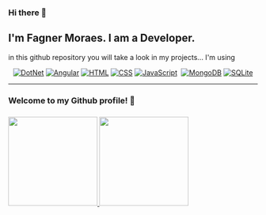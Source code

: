 ### Hi there 👋
## I'm Fagner Moraes. I am a Developer.
in this github repository you will take a look in my projects...
I'm using
<p align="center">
    <a href="#"><img alt="DotNet" src="https://img.shields.io/badge/.NET-5C2D91?style=for-the-badge&logo=.net&logoColor=white"></a>
    <a href="#"><img alt="Angular" src="https://img.shields.io/badge/Angular-DD0031?style=for-the-badge&logo=angular&logoColor=white"></a>
    <a href="#"><img alt="HTML" src="https://img.shields.io/badge/HTML-239120?style=for-the-badge&logo=html5&logoColor=white"></a>
    <a href="#"><img alt="CSS" src="https://img.shields.io/badge/CSS-239120?&style=for-the-badge&logo=css3&logoColor=white"></a>
    <a href="#"><img alt="JavaScript" src="https://img.shields.io/badge/JavaScript-F7DF1E?style=for-the-badge&logo=javascript&logoColor=black"></a>
    <a href="#"><img alt "Microsoft SQL Server" src="https://img.shields.io/badge/Microsoft_SQL_Server-CC2927?style=for-the-badge&logo=microsoft-sql-server&logoColor=white"></a>
    <a href="#"><img alt="MongoDB" src="https://img.shields.io/badge/MongoDB-4EA94B?style=for-the-badge&logo=mongodb&logoColor=white"></a>
    <a href="#"><img alt="SQLite" src ="https://img.shields.io/badge/SQLite-07405E?style=for-the-badge&logo=sqlite&logoColor=white"></a>
</p>
<hr/>

### Welcome to my Github profile! 👋

###

<div>
<a href="https://github.com/FagnerMoraes">
<img height="180em" src="https://github-readme-stats.vercel.app/api/top-langs/?username=fagnermoraes&layout=compact&langs_count=7&theme=dracula"/>
<img height="180em" src="https://github-readme-stats.vercel.app/api?username=fagnermoraes&show_icons=true&theme=dracula&include_all_commits=true&count_private=true"/>
</div>

<!--
**FagnerMoraes/FagnerMoraes** is a ✨ _special_ ✨ repository because its `README.md` (this file) appears on your GitHub profile.

Here are some ideas to get you started:

- 🔭 I’m currently working on ...
- 🌱 I’m currently learning ...
- 👯 I’m looking to collaborate on ...
- 🤔 I’m looking for help with ...
- 💬 Ask me about ...
- 📫 How to reach me: ...
- 😄 Pronouns: ...
- ⚡ Fun fact: ...
-->

